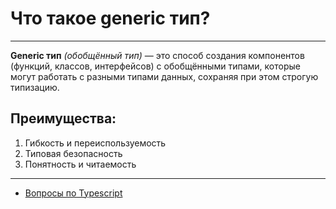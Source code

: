 # Что такое generic тип?

---

**Generic тип** _(обобщённый тип)_ — это способ создания компонентов (функций, классов, интерфейсов) с обобщёнными типами, которые могут работать с разными типами данных, сохраняя при этом строгую типизацию.

## Преимущества:

1. Гибкость и переиспользуемость
2. Типовая безопасность
3. Понятность и читаемость

---

- [Вопросы по Typescript](./typeScript.md)
